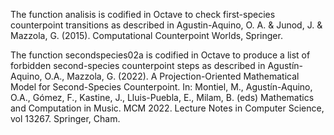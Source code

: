 The function analisis is codified in Octave to check first-species counterpoint transitions as described in
Agustin-Aquino, O. A. & Junod, J. & Mazzola, G. (2015). Computational Counterpoint Worlds, Springer.

The function secondspecies02a is codified in Octave to produce a list of forbidden second-species counterpoint steps as described in
Agustín-Aquino, O.A., Mazzola, G. (2022). A Projection-Oriented Mathematical Model for Second-Species Counterpoint. In: Montiel, M., Agustín-Aquino, O.A., Gómez, F., Kastine, J., Lluis-Puebla, E., Milam, B. (eds) Mathematics and Computation in Music. MCM 2022. Lecture Notes in Computer Science, vol 13267. Springer, Cham.
